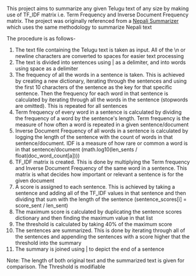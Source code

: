 This project aims to summarize any given Telugu text of any size by making use of TF_IDF matrix i.e. Term Frequency and Inverse Document Frequency matrix. The project was originally referenced from a <a href="https://github.com/himalayan-sanjeev/Nepali_Text_Summarization_Extractive#readme">Nepali Summarizer</a> which uses the same methodology to summarize Nepali text

The procedure is as follows-
1. The text file containing the Telugu text is taken as input. All of the \n or newline characters are converted to spaces for easier text processing
2. The text is divided into sentences using | as a delimiter, and into words using space as a delimiter
3. The frequency of all the words in a sentence is taken. This is achieved by creating a new dictionary, iterating through the sentences and using the first 10 characters of the sentence as the key for that specific sentence. Then the frequency for each word in that sentence is calculated by iterating through all the words in the sentence (stopwords are omitted). This is repeated for all sentences
4. Term frequency of every word in a sentence is calculated by dividing the frequency of a word by the sentence's length. Term frequency is the measure of how often a word is repeated in a given sentence/document
5. Inverse Document Frequency of all words in a sentence is calculated by logging the length of the sentence with the count of words in that sentence/document. IDF is a measure of how rare or common a word is in that sentence/document (math.log10(len_sents / float(doc_word_count[a])))
6. TF_IDF matrix is created. This is done by multiplying the Term frequency and Inverse Document Frequency of the same word in a sentence. This matrix is what decides how important or relevant a sentence is for the given document
7. A score is assigned to each sentence. This is achieved by taking a sentence and adding all of the TF_IDF values in that sentence and then dividing that sum with the length of the sentence (sentence_scores[i] = score_sent / len_sent)
8. The maximum score is calculated by duplicating the sentence scores dictionary and then finding the maximum value in that list
9. The threshold is calculated by taking 40% of the maximum score
10. The sentences are summarized. This is done by iterating through all of the sentences and appending the sentences with a score higher that the threshold into the summary
11. The summary is joined using | to depict the end of a sentence

Note:
The length of both original text and the summarized text is given for comparison. The Threshold is modifiable 
